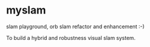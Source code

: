 # myslam
slam playground, orb slam refactor and enhancement :-)

To build a hybrid and robustness visual slam system.





